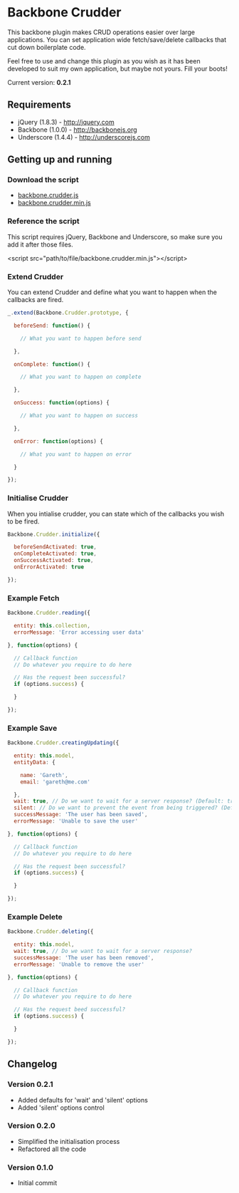 Backbone Crudder
================

This backbone plugin makes CRUD operations easier over large applications. You can set application wide fetch/save/delete callbacks that cut down boilerplate code.

Feel free to use and change this plugin as you wish as it has been developed to suit my own application, but maybe not yours. Fill your boots!

Current version: **0.2.1**

Requirements
------------

* jQuery (1.8.3) - http://jquery.com
* Backbone (1.0.0) - http://backbonejs.org
* Underscore (1.4.4) - http://underscorejs.com

Getting up and running
----------------------

### Download the script

* [backbone.crudder.js](https://raw.github.com/garethadavies/backbone.crudder/master/backbone.crudder.js)
* [backbone.crudder.min.js](https://raw.github.com/garethadavies/backbone.crudder/master/backbone.crudder.min.js)

### Reference the script

This script requires jQuery, Backbone and Underscore, so make sure you add it after those files.

&lt;script src=&quot;path/to/file/backbone.crudder.min.js&quot;&gt;&lt;/script&gt;

### Extend Crudder
You can extend Crudder and define what you want to happen when the callbacks are fired.

```js
_.extend(Backbone.Crudder.prototype, {

  beforeSend: function() {

    // What you want to happen before send

  },

  onComplete: function() {

    // What you want to happen on complete

  },

  onSuccess: function(options) {

    // What you want to happen on success

  },

  onError: function(options) {

    // What you want to happen on error

  }

});
```

### Initialise Crudder
When you intialise crudder, you can state which of the callbacks you wish to be fired.

```js
Backbone.Crudder.initialize({

  beforeSendActivated: true,
  onCompleteActivated: true,
  onSuccessActivated: true,
  onErrorActivated: true

});
```

### Example Fetch

```js
Backbone.Crudder.reading({

  entity: this.collection,
  errorMessage: 'Error accessing user data'

}, function(options) {

  // Callback function
  // Do whatever you require to do here

  // Has the request been successful?
  if (options.success) {

  }

});
```

### Example Save

```js
Backbone.Crudder.creatingUpdating({

  entity: this.model,
  entityData: {

    name: 'Gareth',
    email: 'gareth@me.com'

  },
  wait: true, // Do we want to wait for a server response? (Default: true)
  silent: // Do we want to prevent the event from being triggered? (Default: false)
  successMessage: 'The user has been saved',
  errorMessage: 'Unable to save the user'

}, function(options) {

  // Callback function
  // Do whatever you require to do here

  // Has the request been successful?
  if (options.success) {

  }

});
```

### Example Delete

```js
Backbone.Crudder.deleting({

  entity: this.model,
  wait: true, // Do we want to wait for a server response?
  successMessage: 'The user has been removed',
  errorMessage: 'Unable to remove the user'

}, function(options) {

  // Callback function
  // Do whatever you require to do here

  // Has the request beed successful?
  if (options.success) {

  }

});
```

Changelog
---------

### Version 0.2.1

* Added defaults for 'wait' and 'silent' options
* Added 'silent' options control

### Version 0.2.0

* Simplified the initialisation process
* Refactored all the code

### Version 0.1.0

* Initial commit